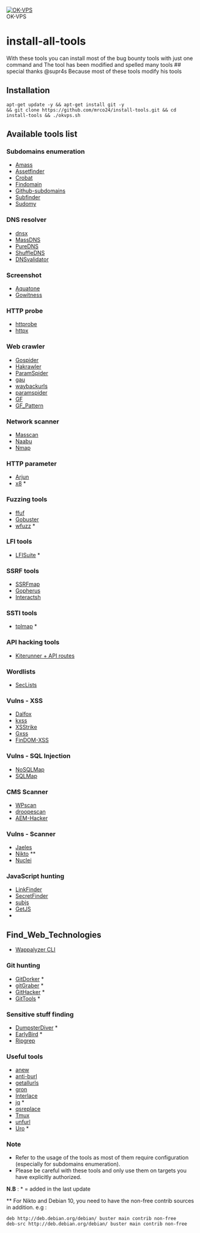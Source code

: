   <br>
  <a href="https://github.com/mrco24/OK-VPS"><img src="https://imgur.com/a/jI2UMes" alt="OK-VPS"></a>
  <br>
   OK-VPS
  <br>
</h1>

# install-all-tools

With these tools you can install most of the bug bounty tools with just one command and The tool has been modified and spelled many tools ## special thanks @supr4s Because most of these tools modify his tools

## Installation 

```
apt-get update -y && apt-get install git -y
&& git clone https://github.com/mrco24/install-tools.git && cd install-tools && ./okvps.sh
```

## Available tools list

### Subdomains enumeration

- [Amass](https://github.com/OWASP/Amass)
- [Assetfinder](https://github.com/tomnomnom/assetfinder)
- [Crobat](https://github.com/Cgboal/SonarSearch)
- [Findomain](https://github.com/Findomain/Findomain)
- [Github-subdomains](https://github.com/gwen001/github-subdomains)
- [Subfinder](https://github.com/projectdiscovery/subfinder)
- [Sudomy](https://github.com/screetsec/Sudomy)

### DNS resolver

- [dnsx](https://github.com/projectdiscovery/dnsx)
- [MassDNS](https://github.com/blechschmidt/massdns)
- [PureDNS](https://github.com/d3mondev/puredns)
- [ShuffleDNS](https://github.com/projectdiscovery/shuffledns)
- [DNSvalidator](https://github.com/vortexau/dnsvalidator)
  
### Screenshot

- [Aquatone](https://github.com/michenriksen/aquatone)
- [Gowitness](https://github.com/sensepost/gowitness)

### HTTP probe

- [httprobe](https://github.com/tomnomnom/httprobe)
- [httpx](https://github.com/projectdiscovery/httpx)

### Web crawler

- [Gospider](https://github.com/jaeles-project/gospider)
- [Hakrawler](https://github.com/hakluke/hakrawler)
- [ParamSpider](https://github.com/devanshbatham/ParamSpider)
- [gau](https://github.com/lc/gau)
- [waybackurls](https://github.com/tomnomnom/waybackurls)
- [paramspider](https://github.com/devanshbatham/ParamSpider)
- [GF](https://github.com/tomnomnom/gf)
- [GF_Pattern](https://github.com/1ndianl33t/Gf-Patterns)

### Network scanner

- [Masscan](https://github.com/robertdavidgraham/masscan)
- [Naabu](https://github.com/projectdiscovery/naabu)
- [Nmap](https://nmap.org/)

### HTTP parameter

- [Arjun](https://github.com/s0md3v/Arjun)
- [x8](https://github.com/Sh1Yo/x8/) *

### Fuzzing tools

- [ffuf](https://github.com/ffuf/ffuf)
- [Gobuster](https://github.com/OJ/gobuster)
- [wfuzz](https://github.com/xmendez/wfuzz) *

### LFI tools

- [LFISuite](https://github.com/D35m0nd142/LFISuite) *

### SSRF tools

- [SSRFmap](https://github.com/swisskyrepo/SSRFmap)
- [Gopherus](https://github.com/tarunkant/Gopherus)
- [Interactsh](https://github.com/projectdiscovery/interactsh)

### SSTI tools

- [tplmap](https://github.com/epinna/tplmap) *

### API hacking tools

- [Kiterunner + API routes](https://github.com/assetnote/kiterunner)

### Wordlists

- [SecLists](https://github.com/danielmiessler/SecLists)

### Vulns - XSS

- [Dalfox](https://github.com/hahwul/dalfox)
- [kxss](https://github.com/tomnomnom/hacks/tree/master/kxss)
- [XSStrike](https://github.com/s0md3v/XSStrike)
- [Gxss](https://github.com/KathanP19/Gxss)
- [FinDOM-XSS](https://github.com/dwisiswant0/findom-xss)

### Vulns - SQL Injection

- [NoSQLMap](https://github.com/codingo/NoSQLMap)
- [SQLMap](https://github.com/sqlmapproject/sqlmap)

### CMS Scanner

- [WPscan](https://github.com/wpscanteam/wpscan)
- [droopescan](https://github.com/droope/droopescan)
- [AEM-Hacker](https://github.com/0ang3el/aem-hacker)

### Vulns - Scanner

- [Jaeles](https://github.com/jaeles-project/jaeles)
- [Nikto](https://github.com/sullo/nikto) **
- [Nuclei](https://github.com/projectdiscovery/nuclei)

### JavaScript hunting

- [LinkFinder](https://github.com/GerbenJavado/LinkFinder)
- [SecretFinder](https://github.com/m4ll0k/SecretFinder)
- [subjs](https://github.com/lc/subjs)
- [GetJS](https://github.com/003random/getJS)
- 
## Find_Web_Technologies

- [Wappalyzer CLI](https://github.com/gokulapap/wappalyzer-cli)

### Git hunting

- [GitDorker](https://github.com/obheda12/GitDorker) *
- [gitGraber](https://github.com/hisxo/gitGraber) *
- [GitHacker](https://github.com/WangYihang/GitHacker) *
- [GitTools](https://github.com/internetwache/GitTools) *

### Sensitive stuff finding

- [DumpsterDiver](https://github.com/securing/DumpsterDiver) *
- [EarlyBird](https://github.com/americanexpress/earlybird) *
- [Ripgrep](https://github.com/BurntSushi/ripgrep)

### Useful tools

- [anew](https://github.com/tomnomnom/anew)
- [anti-burl](https://github.com/tomnomnom/hacks/tree/master/anti-burl)
- [getallurls](https://github.com/lc/hacks/tree/master/getallurls)
- [gron](https://github.com/tomnomnom/gron)
- [Interlace](https://github.com/codingo/Interlace)
- [jq](https://github.com/stedolan/jq) *
- [qsreplace](https://github.com/tomnomnom/qsreplace)
- [Tmux](https://github.com/tmux/tmux)
- [unfurl](https://github.com/tomnomnom/unfurl)
- [Uro](https://github.com/s0md3v/uro) *

### Note

- Refer to the usage of the tools as most of them require configuration (especially for subdomains enumeration).
- Please be careful with these tools and only use them on targets you have explicitly authorized.

**N.B** : * = added in the last update

** For Nikto and Debian 10, you need to have the non-free contrib sources in addition. e.g : 
```
deb http://deb.debian.org/debian/ buster main contrib non-free
deb-src http://deb.debian.org/debian/ buster main contrib non-free
```
